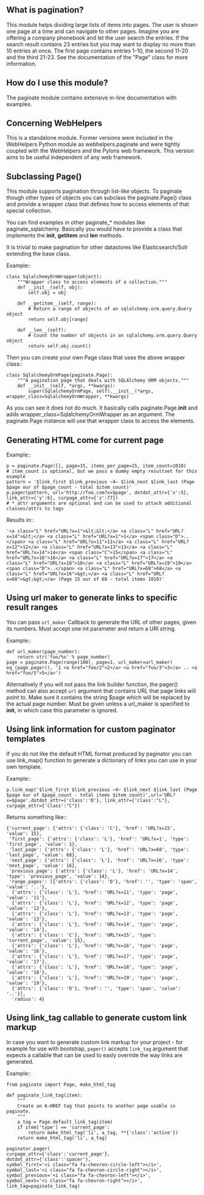 What is pagination?
---------------------
This module helps dividing large lists of items into pages. The user is shown one page at a time and
can navigate to other pages. Imagine you are offering a company phonebook and let the user search
the entries. If the search result contains 23 entries but you may want to display no more than 10
entries at once. The first page contains entries 1-10, the second 11-20 and the third 21-23. See the
documentation of the "Page" class for more information. 

How do I use this module?
---------------------------
The paginate module contains extensive in-line documentation with examples.

Concerning WebHelpers
-----------------------
This is a standalone module. Former versions were included in the WebHelpers Python module as
webhelpers.paginate and were tightly coupled with the WebHelpers and the Pylons web framework. This
version aims to be useful independent of any web framework.

Subclassing Page()
------------------
This module supports pagination through list-like objects. To paginate though other types of objects
you can subclass the paginate.Page() class and provide a wrapper class that defines how to access
elements of that special collection.

You can find examples in other paginate_* modules like paginate_sqlalchemy. Basically you would have
to provide a class that implements the __init__, __getitem__ and __len__ methods.

It is trivial to make pagination for other datastores like Elasticsearch/Solr extending the base class.

Example::

    class SqlalchemyOrmWrapper(object):
        """Wrapper class to access elements of a collection."""
        def __init__(self, obj):
            self.obj = obj

        def __getitem__(self, range):
            # Return a range of objects of an sqlalchemy.orm.query.Query object
            return self.obj[range]

        def __len__(self):
            # Count the number of objects in an sqlalchemy.orm.query.Query object
            return self.obj.count()

Then you can create your own Page class that uses the above wrapper class::

    class SqlalchemyOrmPage(paginate.Page):
        """A pagination page that deals with SQLAlchemy ORM objects."""
        def __init__(self, *args, **kwargs):
            super(SqlalchemyOrmPage, self).__init__(*args, wrapper_class=SqlalchemyOrmWrapper, **kwargs)
    
As you can see it does not do much. It basically calls paginate.Page.__init__ and adds
wrapper_class=SqlalchemyOrmWrapper as an argument. The paginate.Page instance will use that wrapper
class to access the elements.


Generating HTML come for current page
-------------------------------------

Example::

    p = paginate.Page([], page=15, items_per_page=15, item_count=1010)
    # item_count is optional, but we pass a dummy empty resultset for this example
    pattern = '$link_first $link_previous ~4~ $link_next $link_last (Page $page our of $page_count - total $item_count)'
    p.pager(pattern, url='http://foo.com?x=$page', dotdot_attr={'x':5}, link_attr={'y':6}, curpage_attr={'z':77})
    # *_attr arguments are optional and can be used to attach additional classes/attrs to tags


Results in::

    '<a class="L" href="URL?x=1">&lt;&lt;</a> <a class="L" href="URL?x=14">&lt;</a> <a class="L" href="URL?x=1">1</a> <span class="D">..</span> <a class="L" href="URL?x=11">11</a> <a class="L" href="URL?x=12">12</a> <a class="L" href="URL?x=13">13</a> <a class="L" href="URL?x=14">14</a> <span class="C">15</span> <a class="L" href="URL?x=16">16</a> <a class="L" href="URL?x=17">17</a> <a class="L" href="URL?x=18">18</a> <a class="L" href="URL?x=19">19</a> <span class="D">..</span> <a class="L" href="URL?x=68">68</a> <a class="L" href="URL?x=16">&gt;</a> <a class="L" href="URL?x=68">&gt;&gt;</a> (Page 15 our of 68 - total items 1010)'

Using url maker to generate links to specific result ranges
-----------------------------------------------------------

You can pass `url_maker` Callback to generate the URL of other pages, given its numbers.
Must accept one int parameter and return a URI string.

Example::

    def url_maker(page_number):
        return str('foo/%s' % page_number)
    page = paginate.Page(range(100), page=1, url_maker=url_maker)
    eq_(page.pager(), '1 <a href="foo/2">2</a> <a href="foo/3">3</a> .. <a href="foo/5">5</a>')



Alternatively if you will not pass the link builder function, the pager() method can also accept `url` argument that contains URL that page links will point to.
Make sure it contains the string $page which will be replaced by the actual page number.
Must be given unless a url_maker is specified to __init__, in which case this parameter is ignored.

Using link information for custom paginator templates
-----------------------------------------------------

If you do not like the default HTML format produced by paginator you can use link_map() function to generate
a dictionary of links you can use in your own template.

Example::

    p.link_map('$link_first $link_previous ~4~ $link_next $link_last (Page $page our of $page_count - total items $item_count)',url='URL?x=$page',dotdot_attr={'class':'D'}, link_attr={'class':"L"}, curpage_attr={'class':"C"})

Returns something like::

    {'current_page': {'attrs': {'class': 'C'}, 'href': 'URL?x=15', 'value': 15},
     'first_page': {'attrs': {'class': 'L'}, 'href': 'URL?x=1', 'type': 'first_page', 'value': 1},
     'last_page': {'attrs': {'class': 'L'}, 'href': 'URL?x=68', 'type': 'last_page', 'value': 68},
     'next_page': {'attrs': {'class': 'L'}, 'href': 'URL?x=16', 'type': 'next_page', 'value': 16},
     'previous_page': {'attrs': {'class': 'L'}, 'href': 'URL?x=14', 'type': 'previous_page', 'value': 14},
     'range_pages': [{'attrs': {'class': 'D'}, 'href': '', 'type': 'span', 'value': '..'},
      {'attrs': {'class': 'L'}, 'href': 'URL?x=11', 'type': 'page', 'value': '11'},
      {'attrs': {'class': 'L'}, 'href': 'URL?x=12', 'type': 'page', 'value': '12'},
      {'attrs': {'class': 'L'}, 'href': 'URL?x=13', 'type': 'page', 'value': '13'},
      {'attrs': {'class': 'L'}, 'href': 'URL?x=14', 'type': 'page', 'value': '14'},
      {'attrs': {'class': 'C'}, 'href': 'URL?x=15', 'type': 'current_page', 'value': 15},
      {'attrs': {'class': 'L'}, 'href': 'URL?x=16', 'type': 'page', 'value': '16'},
      {'attrs': {'class': 'L'}, 'href': 'URL?x=17', 'type': 'page', 'value': '17'},
      {'attrs': {'class': 'L'}, 'href': 'URL?x=18', 'type': 'page', 'value': '18'},
      {'attrs': {'class': 'L'}, 'href': 'URL?x=19', 'type': 'page', 'value': '19'},
      {'attrs': {'class': 'D'}, 'href': '', 'type': 'span', 'value': '..'}],
      'radius': 4}


Using link_tag callable to generate custom link markup
------------------------------------------------------

In case you want to generate custom link markup for your project - for example for use with bootstrap,
`pager()` accepts `link_tag` argument that expects a callable that can be used to easly override the way links are
generated.


Example::

    from paginate import Page, make_html_tag

    def paginate_link_tag(item):
        """
        Create an A-HREF tag that points to another page usable in paginate.
        """
        a_tag = Page.default_link_tag(item)
        if item['type'] == 'current_page':
            return make_html_tag('li', a_tag, **{'class':'active'})
        return make_html_tag('li', a_tag)

    paginator.pager(
    curpage_attr={'class':'current_page'},
    dotdot_attr={'class':'spacer'},
    symbol_first='<i class="fa fa-chevron-circle-left"></i>',
    symbol_last='<i class="fa fa-chevron-circle-right"></i>',
    symbol_previous='<i class="fa fa-chevron-left"></i>',
    symbol_next='<i class="fa fa-chevron-right"></i>',
    link_tag=paginate_link_tag)

